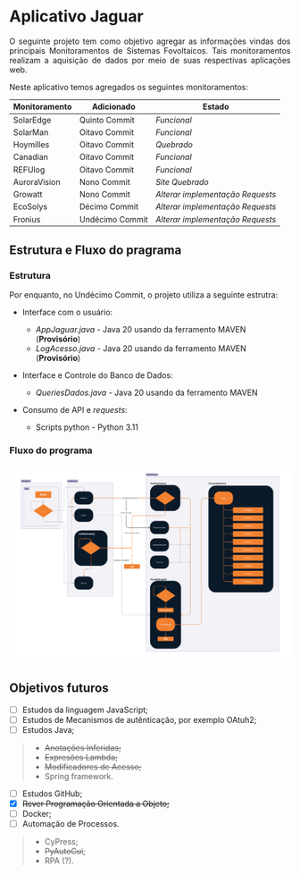 # Aplicativo Jaguar

<p align="justify"> 
O seguinte projeto tem como objetivo agregar as informações vindas dos principais Monitoramentos
de Sistemas Fovoltaicos. Tais monitoramentos realizam a aquisição de dados por meio de suas 
respectivas aplicações web.
</p>

Neste aplicativo temos agregados os seguintes monitoramentos: 

 | Monitoramento |    Adicionado    |              Estado              |
 |---------------|------------------|----------------------------------|
 | SolarEdge     | Quinto Commit    | _Funcional_                      |
 | SolarMan      | Oitavo Commit    | _Funcional_                      |
 | Hoymilles     | Oitavo Commit    | _Quebrado_                       |
 | Canadian      | Oitavo Commit    | _Funcional_                      |
 | REFUlog       | Oitavo Commit    | _Funcional_                      |
 | AuroraVision  | Nono Commit      | _Site Quebrado_                  |
 | Growatt       | Nono Commit      | _Alterar implementação Requests_ |
 | EcoSolys      | Décimo Commit    | _Alterar implementação Requests_ |
 | Fronius       | Undécimo Commit  | _Alterar implementação Requests_ |

## Estrutura e Fluxo do pragrama

### Estrutura

Por enquanto, no Undécimo Commit, o projeto utiliza a seguinte estrutra:

* Interface com o usuário:
  - _AppJaguar.java_ - Java 20 usando da ferramento MAVEN (**Provisório**)
  - _LogAcesso.java_ - Java 20 usando da ferramento MAVEN (**Provisório**)
    
* Interface e Controle do Banco de Dados:
  - _QueriesDados.java_ - Java 20 usando da ferramento MAVEN
    
* Consumo de API e _requests_:
  - Scripts python - Python 3.11

### Fluxo do programa

<img src = "https://github.com/JoaoLuizBorges/Desktop-Jaguar/blob/master/Fluxograma%20Jaguar.png" />

## Objetivos futuros

- [ ] Estudos da linguagem JavaScript;
- [ ] Estudos de Mecanismos de autênticação, por exemplo OAtuh2;
- [ ] Estudos Java;
> * ~~Anotações Inferidas;~~
> * ~~Expresões Lambda;~~
> * ~~Modificadores de Acesso;~~
> * Spring framework.
- [ ] Estudos GitHub;
- [X] ~~Rever Programação Orientada a Objeto;~~
- [ ] Docker;
- [ ] Automação de Processos.
> * CyPress;
> * ~~PyAutoGui~~;
> * RPA (?).
